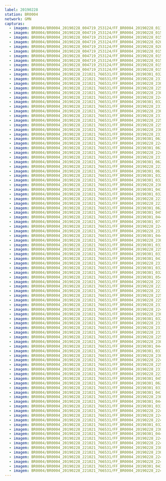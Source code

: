```yaml
---
label: 20190228
station: BR0004
network: GMN
capturas:
  - imagem: BR0004/BR0004_20190228_004719_253124/FF_BR0004_20190228_011443_126_0040704.fits_maxpixel.jpg
  - imagem: BR0004/BR0004_20190228_004719_253124/FF_BR0004_20190228_015254_911_0097280.fits_maxpixel.jpg
  - imagem: BR0004/BR0004_20190228_004719_253124/FF_BR0004_20190228_015733_020_0104192.fits_maxpixel.jpg
  - imagem: BR0004/BR0004_20190228_004719_253124/FF_BR0004_20190228_020006_733_0108032.fits_maxpixel.jpg
  - imagem: BR0004/BR0004_20190228_004719_253124/FF_BR0004_20190228_020159_501_0110848.fits_maxpixel.jpg
  - imagem: BR0004/BR0004_20190228_004719_253124/FF_BR0004_20190228_015213_964_0096256.fits_maxpixel.jpg
  - imagem: BR0004/BR0004_20190228_004719_253124/FF_BR0004_20190228_015335_887_0098304.fits_maxpixel.jpg
  - imagem: BR0004/BR0004_20190228_004719_253124/FF_BR0004_20190228_015305_141_0097536.fits_maxpixel.jpg
  - imagem: BR0004/BR0004_20190228_004719_253124/FF_BR0004_20190228_015406_624_0099072.fits_maxpixel.jpg
  - imagem: BR0004/BR0004_20190228_004719_253124/FF_BR0004_20190228_015946_246_0107520.fits_maxpixel.jpg
  - imagem: BR0004/BR0004_20190228_221021_766531/FF_BR0004_20190301_032507_589_0466432.fits_maxpixel.jpg
  - imagem: BR0004/BR0004_20190228_221021_766531/FF_BR0004_20190228_231350_697_0092160.fits_maxpixel.jpg
  - imagem: BR0004/BR0004_20190228_221021_766531/FF_BR0004_20190228_230811_834_0083712.fits_maxpixel.jpg
  - imagem: BR0004/BR0004_20190228_221021_766531/FF_BR0004_20190228_225355_661_0062464.fits_maxpixel.jpg
  - imagem: BR0004/BR0004_20190228_221021_766531/FF_BR0004_20190228_230944_135_0086016.fits_maxpixel.jpg
  - imagem: BR0004/BR0004_20190228_221021_766531/FF_BR0004_20190228_224916_230_0055552.fits_maxpixel.jpg
  - imagem: BR0004/BR0004_20190228_221021_766531/FF_BR0004_20190301_032925_802_0472832.fits_maxpixel.jpg
  - imagem: BR0004/BR0004_20190228_221021_766531/FF_BR0004_20190228_231218_372_0089856.fits_maxpixel.jpg
  - imagem: BR0004/BR0004_20190228_221021_766531/FF_BR0004_20190228_230913_329_0085248.fits_maxpixel.jpg
  - imagem: BR0004/BR0004_20190228_221021_766531/FF_BR0004_20190228_231249_148_0090624.fits_maxpixel.jpg
  - imagem: BR0004/BR0004_20190228_221021_766531/FF_BR0004_20190228_225833_042_0069376.fits_maxpixel.jpg
  - imagem: BR0004/BR0004_20190228_221021_766531/FF_BR0004_20190228_225457_754_0064000.fits_maxpixel.jpg
  - imagem: BR0004/BR0004_20190228_221021_766531/FF_BR0004_20190228_230832_316_0084224.fits_maxpixel.jpg
  - imagem: BR0004/BR0004_20190228_221021_766531/FF_BR0004_20190228_231309_646_0091136.fits_maxpixel.jpg
  - imagem: BR0004/BR0004_20190228_221021_766531/FF_BR0004_20190301_063224_565_0745728.fits_maxpixel.jpg
  - imagem: BR0004/BR0004_20190228_221021_766531/FF_BR0004_20190228_224131_326_0044032.fits_maxpixel.jpg
  - imagem: BR0004/BR0004_20190228_221021_766531/FF_BR0004_20190301_063245_078_0746240.fits_maxpixel.jpg
  - imagem: BR0004/BR0004_20190228_221021_766531/FF_BR0004_20190228_224243_071_0045824.fits_maxpixel.jpg
  - imagem: BR0004/BR0004_20190228_221021_766531/FF_BR0004_20190228_231411_222_0092672.fits_maxpixel.jpg
  - imagem: BR0004/BR0004_20190228_221021_766531/FF_BR0004_20190301_062909_731_0740864.fits_maxpixel.jpg
  - imagem: BR0004/BR0004_20190228_221021_766531/FF_BR0004_20190228_223113_905_0028672.fits_maxpixel.jpg
  - imagem: BR0004/BR0004_20190228_221021_766531/FF_BR0004_20190301_063102_503_0743680.fits_maxpixel.jpg
  - imagem: BR0004/BR0004_20190228_221021_766531/FF_BR0004_20190301_032517_840_0466688.fits_maxpixel.jpg
  - imagem: BR0004/BR0004_20190228_221021_766531/FF_BR0004_20190301_032020_094_0459264.fits_maxpixel.jpg
  - imagem: BR0004/BR0004_20190228_221021_766531/FF_BR0004_20190228_230618_981_0080896.fits_maxpixel.jpg
  - imagem: BR0004/BR0004_20190228_221021_766531/FF_BR0004_20190301_043705_149_0573952.fits_maxpixel.jpg
  - imagem: BR0004/BR0004_20190228_221021_766531/FF_BR0004_20190301_032609_075_0467968.fits_maxpixel.jpg
  - imagem: BR0004/BR0004_20190228_221021_766531/FF_BR0004_20190228_223429_052_0033536.fits_maxpixel.jpg
  - imagem: BR0004/BR0004_20190228_221021_766531/FF_BR0004_20190228_223022_672_0027392.fits_maxpixel.jpg
  - imagem: BR0004/BR0004_20190228_221021_766531/FF_BR0004_20190301_062930_233_0741376.fits_maxpixel.jpg
  - imagem: BR0004/BR0004_20190228_221021_766531/FF_BR0004_20190301_045026_362_0593664.fits_maxpixel.jpg
  - imagem: BR0004/BR0004_20190228_221021_766531/FF_BR0004_20190301_044932_230_0592384.fits_maxpixel.jpg
  - imagem: BR0004/BR0004_20190228_221021_766531/FF_BR0004_20190301_071200_402_0804864.fits_maxpixel.jpg
  - imagem: BR0004/BR0004_20190228_221021_766531/FF_BR0004_20190228_224438_693_0048640.fits_maxpixel.jpg
  - imagem: BR0004/BR0004_20190228_221021_766531/FF_BR0004_20190228_231259_411_0090880.fits_maxpixel.jpg
  - imagem: BR0004/BR0004_20190228_221021_766531/FF_BR0004_20190301_044955_328_0592896.fits_maxpixel.jpg
  - imagem: BR0004/BR0004_20190228_221021_766531/FF_BR0004_20190228_230933_898_0085760.fits_maxpixel.jpg
  - imagem: BR0004/BR0004_20190228_221021_766531/FF_BR0004_20190301_033727_796_0484864.fits_maxpixel.jpg
  - imagem: BR0004/BR0004_20190228_221021_766531/FF_BR0004_20190228_225406_024_0062720.fits_maxpixel.jpg
  - imagem: BR0004/BR0004_20190228_221021_766531/FF_BR0004_20190301_033738_040_0485120.fits_maxpixel.jpg
  - imagem: BR0004/BR0004_20190228_221021_766531/FF_BR0004_20190301_043853_577_0576512.fits_maxpixel.jpg
  - imagem: BR0004/BR0004_20190228_221021_766531/FF_BR0004_20190228_231454_209_0093696.fits_maxpixel.jpg
  - imagem: BR0004/BR0004_20190228_221021_766531/FF_BR0004_20190301_032009_824_0459008.fits_maxpixel.jpg
  - imagem: BR0004/BR0004_20190228_221021_766531/FF_BR0004_20190301_032854_912_0472064.fits_maxpixel.jpg
  - imagem: BR0004/BR0004_20190228_221021_766531/FF_BR0004_20190301_054334_725_0673024.fits_maxpixel.jpg
  - imagem: BR0004/BR0004_20190228_221021_766531/FF_BR0004_20190228_223013_126_0027136.fits_maxpixel.jpg
  - imagem: BR0004/BR0004_20190228_221021_766531/FF_BR0004_20190228_223418_817_0033280.fits_maxpixel.jpg
  - imagem: BR0004/BR0004_20190228_221021_766531/FF_BR0004_20190228_221206_476_0000512.fits_maxpixel.jpg
  - imagem: BR0004/BR0004_20190228_221021_766531/FF_BR0004_20190228_225609_400_0065792.fits_maxpixel.jpg
  - imagem: BR0004/BR0004_20190228_221021_766531/FF_BR0004_20190228_225335_169_0061952.fits_maxpixel.jpg
  - imagem: BR0004/BR0004_20190228_221021_766531/FF_BR0004_20190228_231116_920_0088320.fits_maxpixel.jpg
  - imagem: BR0004/BR0004_20190228_221021_766531/FF_BR0004_20190228_224459_181_0049152.fits_maxpixel.jpg
  - imagem: BR0004/BR0004_20190228_221021_766531/FF_BR0004_20190228_230608_735_0080640.fits_maxpixel.jpg
  - imagem: BR0004/BR0004_20190228_221021_766531/FF_BR0004_20190301_032731_861_0470016.fits_maxpixel.jpg
  - imagem: BR0004/BR0004_20190228_221021_766531/FF_BR0004_20190228_231525_776_0094464.fits_maxpixel.jpg
  - imagem: BR0004/BR0004_20190228_221021_766531/FF_BR0004_20190228_231516_402_0094208.fits_maxpixel.jpg
  - imagem: BR0004/BR0004_20190228_221021_766531/FF_BR0004_20190228_231443_879_0093440.fits_maxpixel.jpg
  - imagem: BR0004/BR0004_20190228_221021_766531/FF_BR0004_20190228_225812_528_0068864.fits_maxpixel.jpg
  - imagem: BR0004/BR0004_20190228_221021_766531/FF_BR0004_20190228_230822_072_0083968.fits_maxpixel.jpg
  - imagem: BR0004/BR0004_20190228_221021_766531/FF_BR0004_20190301_044921_929_0592128.fits_maxpixel.jpg
  - imagem: BR0004/BR0004_20190228_221021_766531/FF_BR0004_20190301_031939_023_0458240.fits_maxpixel.jpg
  - imagem: BR0004/BR0004_20190228_221021_766531/FF_BR0004_20190228_230801_550_0083456.fits_maxpixel.jpg
  - imagem: BR0004/BR0004_20190228_221021_766531/FF_BR0004_20190228_224449_033_0048896.fits_maxpixel.jpg
  - imagem: BR0004/BR0004_20190228_221021_766531/FF_BR0004_20190228_225846_657_0069632.fits_maxpixel.jpg
  - imagem: BR0004/BR0004_20190228_221021_766531/FF_BR0004_20190228_231330_157_0091648.fits_maxpixel.jpg
  - imagem: BR0004/BR0004_20190228_221021_766531/FF_BR0004_20190228_223449_548_0034048.fits_maxpixel.jpg
  - imagem: BR0004/BR0004_20190228_221021_766531/FF_BR0004_20190301_045015_926_0593408.fits_maxpixel.jpg
  - imagem: BR0004/BR0004_20190228_221021_766531/FF_BR0004_20190301_062940_486_0741632.fits_maxpixel.jpg
  - imagem: BR0004/BR0004_20190228_221021_766531/FF_BR0004_20190301_033829_334_0486400.fits_maxpixel.jpg
  - imagem: BR0004/BR0004_20190228_221021_766531/FF_BR0004_20190301_043725_633_0574464.fits_maxpixel.jpg
  - imagem: BR0004/BR0004_20190228_221021_766531/FF_BR0004_20190228_230923_658_0085504.fits_maxpixel.jpg
  - imagem: BR0004/BR0004_20190228_221021_766531/FF_BR0004_20190301_044015_563_0578560.fits_maxpixel.jpg
  - imagem: BR0004/BR0004_20190228_221021_766531/FF_BR0004_20190301_033656_980_0484096.fits_maxpixel.jpg
  - imagem: BR0004/BR0004_20190228_221021_766531/FF_BR0004_20190228_224354_800_0047616.fits_maxpixel.jpg
  - imagem: BR0004/BR0004_20190228_221021_766531/FF_BR0004_20190228_224110_860_0043520.fits_maxpixel.jpg
  - imagem: BR0004/BR0004_20190228_221021_766531/FF_BR0004_20190228_224232_824_0045568.fits_maxpixel.jpg
  - imagem: BR0004/BR0004_20190228_221021_766531/FF_BR0004_20190301_032742_109_0470272.fits_maxpixel.jpg
  - imagem: BR0004/BR0004_20190228_221021_766531/FF_BR0004_20190228_230954_853_0086272.fits_maxpixel.jpg
  - imagem: BR0004/BR0004_20190228_221021_766531/FF_BR0004_20190301_044944_916_0592640.fits_maxpixel.jpg
  - imagem: BR0004/BR0004_20190228_221021_766531/FF_BR0004_20190228_224509_503_0049408.fits_maxpixel.jpg
  - imagem: BR0004/BR0004_20190228_221021_766531/FF_BR0004_20190228_224418_211_0048128.fits_maxpixel.jpg
  - imagem: BR0004/BR0004_20190228_221021_766531/FF_BR0004_20190228_230751_295_0083200.fits_maxpixel.jpg
  - imagem: BR0004/BR0004_20190228_221021_766531/FF_BR0004_20190228_230903_083_0084992.fits_maxpixel.jpg
  - imagem: BR0004/BR0004_20190228_221021_766531/FF_BR0004_20190228_224529_984_0049920.fits_maxpixel.jpg
  - imagem: BR0004/BR0004_20190228_221021_766531/FF_BR0004_20190228_224303_578_0046336.fits_maxpixel.jpg
  - imagem: BR0004/BR0004_20190228_221021_766531/FF_BR0004_20190301_043800_641_0575232.fits_maxpixel.jpg
  - imagem: BR0004/BR0004_20190228_221021_766531/FF_BR0004_20190228_224313_808_0046592.fits_maxpixel.jpg
---
```

